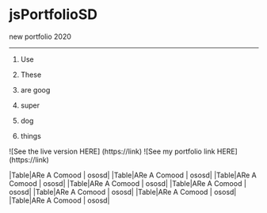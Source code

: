 # jsPortfolioSD
 new portfolio 2020
***
1. Use
2. These
3. are goog

1. super
 1. dog
 2. things
 
 ![See the live version HERE] (https://link)
 ![See my portfolio link HERE] (https://link)

|Table|ARe A Comood | ososd|
|Table|ARe A Comood | ososd|
|Table|ARe A Comood | ososd|
|Table|ARe A Comood | ososd|
|Table|ARe A Comood | ososd|
|Table|ARe A Comood | ososd|
|Table|ARe A Comood | ososd|
|Table|ARe A Comood | ososd|
